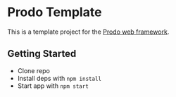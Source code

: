 # Prodo Template

This is a template project for the [Prodo web framework](https://prodo.dev).

## Getting Started

- Clone repo
- Install deps with `npm install`
- Start app with `npm start`

